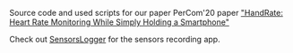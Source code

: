 Source code and used scripts for our paper PerCom'20 paper ["HandRate: Heart Rate Monitoring While Simply Holding a Smartphone"](https://kjiokeng.github.io/assets/pdf/papers/handrate-percom.pdf)

Check out [SensorsLogger](https://github.com/kjiokeng/sensorslogger) for the sensors recording app.
